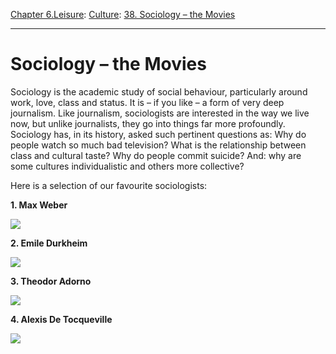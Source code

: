 [Chapter 6.Leisure](https://www.theschooloflife.com/thebookoflife/category/leisure/): [Culture](https://www.theschooloflife.com/thebookoflife/category/leisure/culture/): [38. Sociology – the Movies](https://www.theschooloflife.com/thebookoflife/sociology-the-movies/)

* * *

# Sociology – the Movies

Sociology is the academic study of social behaviour, particularly around work, love, class and status. It is – if you like – a form of very deep journalism. Like journalism, sociologists are interested in the way we live now, but unlike journalists, they go into things far more profoundly. Sociology has, in its history, asked such pertinent questions as: Why do people watch so much bad television? What is the relationship between class and cultural taste? Why do people commit suicide? And: why are some cultures individualistic and others more collective?

Here is a selection of our favourite sociologists:

**1. Max Weber**

[![](https://img.youtube.com/vi/ICppFQ6Tabw/0.jpg)](https://www.youtube.com/embed/ICppFQ6Tabw '')

**2. Emile Durkheim&nbsp;**

[![](https://img.youtube.com/vi/z9W0GQvONKc/0.jpg)](https://www.youtube.com/embed/z9W0GQvONKc '')

**3. Theodor Adorno**

[![](https://img.youtube.com/vi/4YGnPgtWhsw/0.jpg)](https://www.youtube.com/embed/4YGnPgtWhsw '')

**4. Alexis De Tocqueville**

[![](https://img.youtube.com/vi/Rzr3AOtFA8o/0.jpg)](https://www.youtube.com/embed/Rzr3AOtFA8o '')
